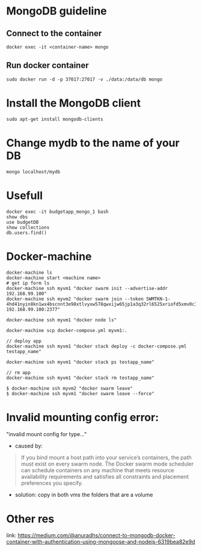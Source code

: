 # MongoDB guideline

## Connect to the container
```docker exec -it <container-name> mongo```
## Run docker container
```sudo docker run -d -p 37017:27017 -v ./data:/data/db mongo```

# Install the MongoDB client
```sudo apt-get install mongodb-clients```

# Change mydb to the name of your DB
```mongo localhost/mydb```

# Usefull
```
docker exec -it budgetapp_mongo_1 bash
show dbs
use budgetDB
show collections
db.users.find()
```
# Docker-machine

```
docker-machine ls
docker-machine start <machine name>
# get ip form ls
docker-machine ssh myvm1 "docker swarm init --advertise-addr 192.168.99.100"
docker-machine ssh myvm2 "docker swarm join --token SWMTKN-1-4hd41nyin8kn1wx4bscnnt3e98xtlvyxw578qwxijw65jp1a3q32rl6525xriofd5xmv0c1k5vj 192.168.99.100:2377"

docker-machine ssh myvm1 "docker node ls"

docker-machine scp docker-compose.yml myvm1:.

// deploy app
docker-machine ssh myvm1 "docker stack deploy -c docker-compose.yml testapp_name"

docker-machine ssh myvm1 "docker stack ps testapp_name"

// rm app
docker-machine ssh myvm1 "docker stack rm testapp_name"

$ docker-machine ssh myvm2 "docker swarm leave"
$ docker-machine ssh myvm1 "docker swarm leave --force"

```
# Invalid mounting config error: 
"invalid mount config for type…" 

- caused by: 
> If you bind mount a host path into your service’s containers, the path must exist on every swarm node. The Docker swarm mode scheduler can schedule containers on any machine that meets resource availability requirements and satisfies all constraints and placement preferences you specify.
- solution: copy in both vms the folders that are a volume
# Other res
link: https://medium.com/@anuradhs/connect-to-mongodb-docker-container-with-authentication-using-mongoose-and-nodejs-6319bea82e9d


